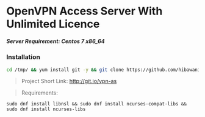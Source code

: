 # OpenVPN Access Server With Unlimited Licence
##### Server Requirement: **Centos 7 x86_64**

### Installation

```sh
cd /tmp/ && yum install git -y && git clone https://github.com/hibawani/Openvpn-AS && cd Openvpn-AS/ && sed -i -e 's/\r$//' centos7.sh && chmod 755 centos7.sh && ./centos7.sh
```
> Project Short Link: http://git.io/vpn-as

> Requirements:

```
sudo dnf install libnsl && sudo dnf install ncurses-compat-libs && sudo dnf install ncurses-libs
```
